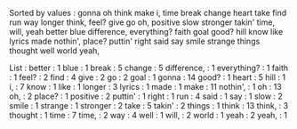 Sorted by values :
gonna oh think make i, time break change heart take find run way longer think, feel? give go oh, positive slow stronger takin' time, will, yeah better blue difference, everything? faith goal good? hill know like lyrics made nothin', place? puttin' right said say smile strange things thought well world yeah, 

List :
better : 1
blue : 1
break : 5
change : 5
difference, : 1
everything? : 1
faith : 1
feel? : 2
find : 4
give : 2
go : 2
goal : 1
gonna : 14
good? : 1
heart : 5
hill : 1
i, : 7
know : 1
like : 1
longer : 3
lyrics : 1
made : 1
make : 11
nothin', : 1
oh : 13
oh, : 2
place? : 1
positive : 2
puttin' : 1
right : 1
run : 4
said : 1
say : 1
slow : 2
smile : 1
strange : 1
stronger : 2
take : 5
takin' : 2
things : 1
think : 13
think, : 3
thought : 1
time : 7
time, : 2
way : 4
well : 1
will, : 2
world : 1
yeah : 2
yeah, : 1
